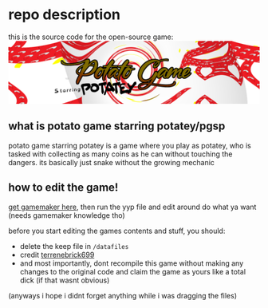 # repo description
this is the source code for the open-source game:
![potato game starring potatey](/logo.png)

## what is potato game starring potatey/pgsp
potato game starring potatey is a game where you play as potatey, who is tasked with collecting as many coins as he can without touching the dangers. its basically just snake without the growing mechanic

## how to edit the game!
[get gamemaker here](https://gamemaker.io), then run the yyp file and edit around do what ya want (needs gamemaker knowledge tho)

before you start editing the games contents and stuff, you should: 
- delete the keep file in ```/datafiles```
- credit [terrenebrick699](https://github.com/terrenebrick699)
- and most importantly, dont recompile this game without making any changes to the original code and claim the game as yours like a total dick (if that wasnt obvious)

(anyways i hope i didnt forget anything while i was dragging the files)
